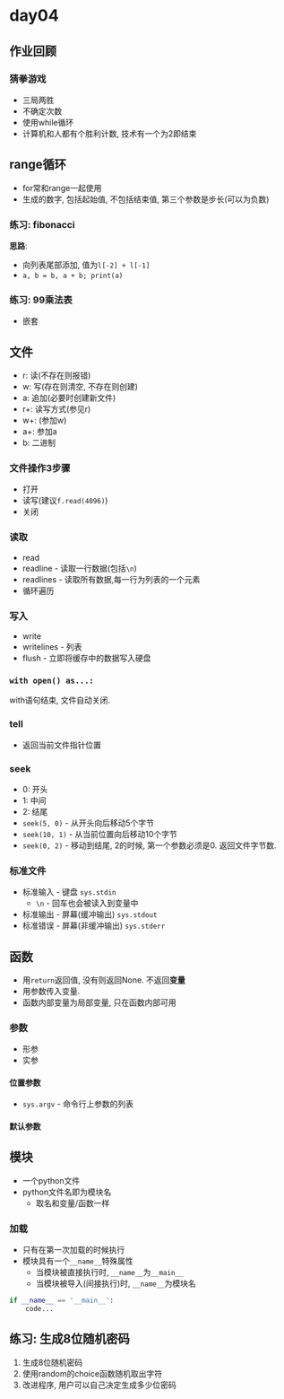 # day04

## 作业回顾

### 猜拳游戏

- 三局两胜
- 不确定次数
- 使用while循环
- 计算机和人都有个胜利计数, 技术有一个为2即结束

## range循环

- for常和range一起使用
- 生成的数字, 包括起始值, 不包括结束值, 第三个参数是步长(可以为负数)

### 练习: fibonacci

**思路**:

- 向列表尾部添加, 值为`l[-2] + l[-1]`
- `a, b = b, a + b; print(a)`

### 练习: 99乘法表

- 嵌套

## 文件

- r: 读(不存在则报错)
- w: 写(存在则清空, 不存在则创建)
- a: 追加(必要时创建新文件)
- r+: 读写方式(参见r)
- w+: (参加w)
- a+: 参加a
- b: 二进制

### 文件操作3步骤

- 打开
- 读写(建议`f.read(4096)`)
- 关闭

### 读取

- read
- readline - 读取一行数据(包括`\n`)
- readlines - 读取所有数据,每一行为列表的一个元素
- 循环遍历

### 写入

- write
- writelines -  列表
- flush - 立即将缓存中的数据写入硬盘

### `with open() as...:`

with语句结束, 文件自动关闭.

### tell

- 返回当前文件指针位置


### seek

- 0: 开头
- 1: 中间
- 2: 结尾
- `seek(5, 0)` - 从开头向后移动5个字节
- `seek(10, 1)` - 从当前位置向后移动10个字节
- `seek(0, 2)` - 移动到结尾, 2的时候, 第一个参数必须是0. 返回文件字节数.

### 标准文件

- 标准输入 - 键盘 `sys.stdin` 
    - `\n` - 回车也会被读入到变量中
- 标准输出 - 屏幕(缓冲输出)       `sys.stdout`
- 标准错误 - 屏幕(非缓冲输出)      `sys.stderr`

## 函数

- 用`return`返回值, 没有则返回None. 不返回**变量**
- 用参数传入变量.
- 函数内部变量为局部变量, 只在函数内部可用

### 参数

- 形参
- 实参

#### 位置参数

- `sys.argv` - 命令行上参数的列表

#### 默认参数

## 模块

- 一个python文件
- python文件名即为模块名
    - 取名和变量/函数一样

### 加载

- 只有在第一次加载的时候执行
- 模块具有一个`__name__`特殊属性
    - 当模块被直接执行时, `__name__`为`__main__`
    - 当模块被导入(间接执行)时, `__name__`为模块名

```python
if __name__ == '__main__':
    code...
```

## 练习: 生成8位随机密码

1. 生成8位随机密码
2. 使用random的choice函数随机取出字符
3. 改进程序, 用户可以自己决定生成多少位密码
